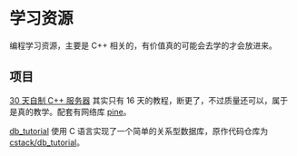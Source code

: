 # 学习资源

编程学习资源，主要是 C++ 相关的，有价值真的可能会去学的才会放进来。

## 项目

[30 天自制 C++ 服务器](https://github.com/yuesong-feng/30dayMakeCppServer)
其实只有 16 天的教程，断更了，不过质量还可以，属于是真的教学。配套有网络库 [pine](https://github.com/yuesong-feng/pine)。

[db_tutorial](https://cstack.github.io/db_tutorial/)
使用 C 语言实现了一个简单的关系型数据库，原作代码仓库为 [cstack/db_tutorial](https://github.com/cstack/db_tutorial)。
